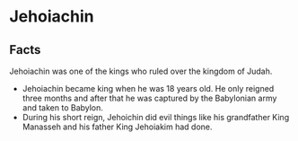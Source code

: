 # Jehoiachin

## Facts

Jehoiachin was one of the kings who ruled over the kingdom of Judah.

* Jehoiachin became king when he was 18 years old. He only reigned three months and after that he was captured by the Babylonian army and taken to Babylon.
* During his short reign, Jehoichin did evil things like his grandfather King Manasseh and his father King Jehoiakim had done.
